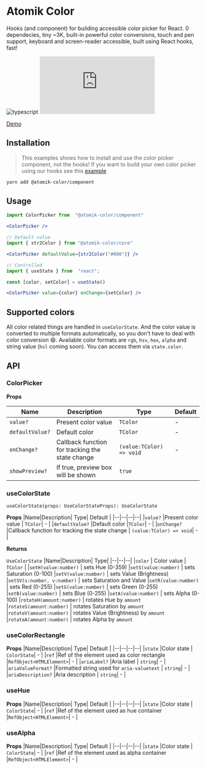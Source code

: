 # Atomik Color

Hooks (and component) for building accessible color picker for React. 0 dependecies, tiny ~3K, built-in powerful color conversions, touch and pen support, keyboard and screen-reader accessible, built using React hooks, fast!

![typescript](https://badgen.net/badge/icon/typescript?icon=typescript&label) ![gzip size](https://badgen.net/badgesize/gzip/https/unpkg.com/@atomik-color/core/dist/index.js)

[Demo](https://codesandbox.io/s/atomik-colorcomponent-j3pyf)

## Installation

> This examples shows how to install and use the color picker component, not the hooks! If you want to build your own color picker using our hooks see this [example](https://codesandbox.io/s/atomik-color-hooks-k85hw)

```bash
yarn add @atomik-color/component
```

## Usage

```jsx
import ColorPicker from  "@atomik-color/component"

<ColorPicker />

// Default value
import { str2Color } from "@atomik-color/core"

<ColorPicker defaultValue={str2Color("#000")} />

// Controlled
import { useState } from  "react";

const [color, setColor] = useState()

<ColorPicker value={color} onChange={setColor} />
```

## Supported colors

All color related things are handled in `useColorState`. And the color value is converted to multiple formats automatically, so you don't have to deal with color conversion 😄. Available color formats are `rgb`, `hsv`, `hex`, `alpha` and string value (`hsl` coming soon). You can access them via `state.color`.

## API

### ColorPicker

**Props**

| Name            | Description                                     | Type                     | Default |
| --------------- | ----------------------------------------------- | ------------------------ | ------- |
| `value?`        | Present color value                             | `TColor`                 | -       |
| `defaultValue?` | Default color                                   | `TColor`                 | -       |
| `onChange?`     | Callback function for tracking the state change | `(value:TColor) => void` | -       |
| `showPreview?`  | If true, preview box will be shown              | `true`                   |

### useColorState

`useColorState(props: UseColorStateProps): UseColorState`

**Props**
|Name|Description| Type| Default |
|--|--|--|--|
|`value?` |Present color value | `TColor`| - |
|`defaultValue?` |Default color |`TColor`| - |
|`onChange?` |Callback function for tracking the state change | `(value:TColor) => void`| - |

**Returns**

`UseColorState`
|Name|Description| Type|
|--|--|--|
|`color` | Color value | `TColor` |
|`setH(value:number)` | sets Hue (0-359)
|`setS(value:number)` | sets Saturation (0-100)
|`setV(value:number)` | sets Value (Brightness)
|`setSV(s:number, v:number)` | sets Saturation and Value
|`setR(value:number)` | sets Red (0-255)
|`setG(value:number)` | sets Green (0-255)
|`setB(value:number)` | sets Blue (0-255)
|`setA(value:number)` | sets Alpha (0-100)
|`rotateH(amount:number)` | rotates Hue by `amount`
|`rotateS(amount:number)` | rotates Saturation by `amount`
|`rotateV(amount:number)` | rotates Value (Brightness) by `amount`
|`rotateA(amount:number)` | rotates Alpha by `amount`

### useColorRectangle

**Props**
|Name|Description| Type| Default |
|--|--|--|--|
|`state` |Color state | `ColorState`| - |
|`ref` |Ref of the element used as color rectangle |`RefObject<HTMLElement>`| - |
|`ariaLabel?` |Aria label | `string`| - |
|`ariaValueFormat?` |Formatted string used for `aria-valuetext` | `string`| - |
|`ariaDescription?` |Aria description | `string`| - |

### useHue

**Props**
|Name|Description| Type| Default |
|--|--|--|--|
|`state` |Color state | `ColorState`| - |
|`ref` |Ref of the element used as hue container |`RefObject<HTMLElement>`| - |

### useAlpha

**Props**
|Name|Description| Type| Default |
|--|--|--|--|
|`state` |Color state | `ColorState`| - |
|`ref` |Ref of the element used as alpha container |`RefObject<HTMLElement>`| - |
